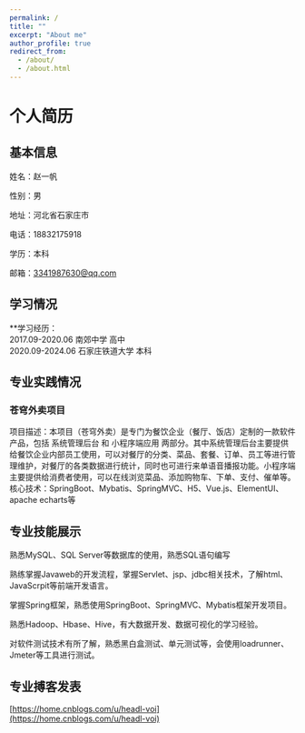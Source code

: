 ```yaml
---
permalink: /
title: ""
excerpt: "About me"
author_profile: true
redirect_from: 
  - /about/
  - /about.html
---
```

# 个人简历
## 基本信息
姓名：赵一帆  

性别：男  
  
地址：河北省石家庄市  
  
电话：18832175918  
  
学历：本科  
  
邮箱：3341987630@qq.com

## 学习情况
**学习经历：  
2017.09-2020.06      南郊中学           高中  
2020.09-2024.06      石家庄铁道大学      本科


## 专业实践情况
### 苍穹外卖项目
项目描述：本项目（苍穹外卖）是专门为餐饮企业（餐厅、饭店）定制的一款软件产品，包括 系统管理后台 和 小程序端应用 两部分。其中系统管理后台主要提供给餐饮企业内部员工使用，可以对餐厅的分类、菜品、套餐、订单、员工等进行管理维护，对餐厅的各类数据进行统计，同时也可进行来单语音播报功能。小程序端主要提供给消费者使用，可以在线浏览菜品、添加购物车、下单、支付、催单等。  
核心技术：SpringBoot、Mybatis、SpringMVC、H5、Vue.js、ElementUI、apache echarts等

## 专业技能展示
熟悉MySQL、SQL Server等数据库的使用，熟悉SQL语句编写  
  
熟练掌握Javaweb的开发流程，掌握Servlet、jsp、jdbc相关技术，了解html、JavaScrpit等前端开发语言。  
  
掌握Spring框架，熟悉使用SpringBoot、SpringMVC、Mybatis框架开发项目。  

熟悉Hadoop、Hbase、Hive，有大数据开发、数据可视化的学习经验。  
  
对软件测试技术有所了解，熟悉黑白盒测试、单元测试等，会使用loadrunner、Jmeter等工具进行测试。

## 专业搏客发表
[https://home.cnblogs.com/u/headl-voi](https://home.cnblogs.com/u/headl-voi)

